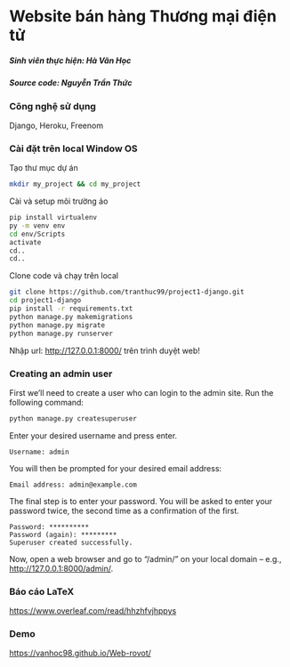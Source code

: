 # Website bán hàng Thương mại điện tử
##### Sinh viên thực hiện: Hà Văn Học
##### Source code: Nguyễn Trần Thức

### Công nghệ sử dụng
Django, Heroku, Freenom

### Cài đặt trên local Window OS

Tạo thư mục dự án

```sh
mkdir my_project && cd my_project
```

Cài và setup môi trường ảo

```sh
pip install virtualenv
py -m venv env
cd env/Scripts
activate
cd..
cd..
```

Clone code và chạy trên local

```sh
git clone https://github.com/tranthuc99/project1-django.git
cd project1-django
pip install -r requirements.txt
python manage.py makemigrations
python manage.py migrate
python manage.py runserver
```

Nhập url: http://127.0.0.1:8000/ trên trình duyệt web!

### Creating an admin user
First we’ll need to create a user who can login to the admin site. Run the following command:
```sh
python manage.py createsuperuser
```

Enter your desired username and press enter.
```
Username: admin
```

You will then be prompted for your desired email address:
```
Email address: admin@example.com
```

The final step is to enter your password. You will be asked to enter your password twice, the second time as a confirmation of the first.
```
Password: **********
Password (again): *********
Superuser created successfully.
```

Now, open a web browser and go to “/admin/” on your local domain – e.g., http://127.0.0.1:8000/admin/.


### Báo cáo LaTeX
https://www.overleaf.com/read/hhzhfvjhppys

### Demo 

https://vanhoc98.github.io/Web-rovot/

